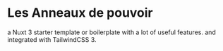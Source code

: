 # Les Anneaux de pouvoir
a Nuxt 3 starter template or boilerplate with a lot of useful features. and integrated with TailwindCSS 3.